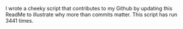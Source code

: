 I wrote a cheeky script that contributes to my Github by updating this ReadMe to illustrate why more than commits matter. This script has run 3441 times.